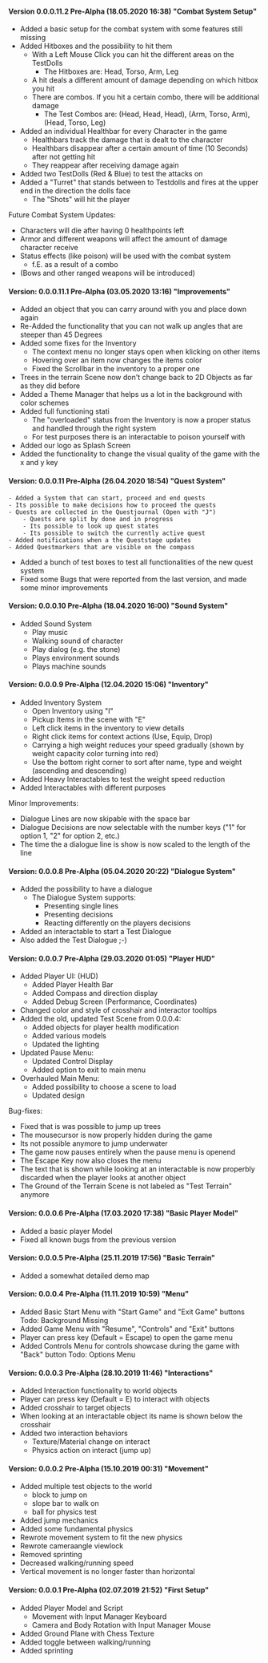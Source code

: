#### Version 0.0.0.11.2 Pre-Alpha (18.05.2020 16:38) "Combat System Setup"
- Added a basic setup for the combat system with some features still missing
- Added Hitboxes and the possibility to hit them
	- With a Left Mouse Click you can hit the different areas on the TestDolls 
		- The Hitboxes are: Head, Torso, Arm, Leg
	- A hit deals a different amount of damage depending on which hitbox you hit
	- There are combos. If you hit a certain combo, there will be additional damage
		- The Test Combos are: (Head, Head, Head), (Arm, Torso, Arm), (Head, Torso, Leg)
- Added an individual Healthbar for every Character in the game
	- Healthbars track the damage that is dealt to the character
	- Healthbars disappear after a certain amount of time (10 Seconds) after not getting hit
	- They reappear after receiving damage again
- Added two TestDolls (Red & Blue) to test the attacks on
- Added a "Turret" that stands between to Testdolls and fires at the upper end in the direction the dolls face
	- The "Shots" will hit the player
	
Future Combat System Updates:
- Characters will die after having 0 healthpoints left
- Armor and different weapons will affect the amount of damage character receive
- Status effects (like poison) will be used with the combat system 
	- f.E. as a result of a combo
- (Bows and other ranged weapons will be introduced)


#### Version: 0.0.0.11.1 Pre-Alpha (03.05.2020 13:16) "Improvements"
- Added an object that you can carry around with you and place down again
-  Re-Added the functionality that you can not walk up angles that are steeper than 45 Degrees
- Added some fixes for the Inventory
	- The context menu no longer stays open when klicking on other items
	- Hovering over an item now changes the items color
	- Fixed the Scrollbar in the inventory to a proper one
- Trees in the terrain Scene now don't change back to 2D Objects as far as they did before
- Added a Theme Manager that helps us a lot in the background with color schemes
- Added full functioning stati
	- The "overloaded" status from the Inventory is now a proper status and handled through the right system
	- For test purposes there is an interactable to poison yourself with
- Added our logo as Splash Screen
- Added the functionality to change the visual quality of the game with the x and y key

#### Version: 0.0.0.11 Pre-Alpha (26.04.2020 18:54) "Quest System"
	- Added a System that can start, proceed and end quests
	- Its possible to make decisions how to proceed the quests
	- Quests are collected in the Questjournal (Open with "J")
		- Quests are split by done and in progress
		- Its possible to look up quest states
		- Its possible to switch the currently active quest
	- Added notifications when a the Queststage updates
	- Added Questmarkers that are visible on the compass
- Added a bunch of test boxes to test all functionalities of the new quest system
- Fixed some Bugs that were reported from the last version, and made some minor improvements

#### Version: 0.0.0.10 Pre-Alpha (18.04.2020 16:00) "Sound System"
- Added Sound System
	- Play music
	- Walking sound of character
	- Play dialog (e.g. the stone)
	- Plays environment sounds
	- Plays machine sounds
	
#### Version: 0.0.0.9 Pre-Alpha (12.04.2020 15:06) "Inventory"
- Added Inventory System
	- Open Inventory using "I"
	- Pickup Items in the scene with "E"
	- Left click items in the inventory to view details
	- Right click items for context actions (Use, Equip, Drop)
	- Carrying a high weight reduces your speed gradually (shown by weight capacity color turning into red)
	- Use the bottom right corner to sort after name, type and weight (ascending and descending)
- Added Heavy Interactables to test the weight speed reduction
- Added Interactables with different purposes

Minor Improvements:
- Dialogue Lines are now skipable with the space bar
- Dialogue Decisions are now selectable with the number keys ("1" for option 1, "2" for option 2, etc.)
- The time the a dialogue line is show is now scaled to the length of the line

#### Version: 0.0.0.8 Pre-Alpha (05.04.2020 20:22) "Dialogue System"
- Added the possibility to have a dialogue
	- The Dialogue System supports:
		- Presenting single lines
		- Presenting decisions 
		- Reacting differently on the players decisions	
- Added an interactable to start a Test Dialogue
- Also added the Test Dialogue ;-)

#### Version: 0.0.0.7 Pre-Alpha (29.03.2020 01:05) "Player HUD"
- Added Player UI: (HUD)
	- Added Player Health Bar
	- Added Compass and direction display
	- Added Debug Screen (Performance, Coordinates)
- Changed color and style of crosshair and interactor tooltips
- Added the old, updated Test Scene from 0.0.0.4:
	- Added objects for player health modification
	- Added various models
	- Updated the lighting
- Updated Pause Menu:
	- Updated Control Display
	- Added option to exit to main menu
- Overhauled Main Menu:
	- Added possibility to choose a scene to load
	- Updated design

Bug-fixes:
- Fixed that is was possible to jump up trees
- The mousecursor is now properly hidden during the game
- Its not possible anymore to jump underwater
- The game now pauses entirely when the pause menu is openend
- The Escape Key now also closes the menu
- The text that is shown while looking at an interactable is now properbly discarded when the player looks at another object
- The Ground of the Terrain Scene is not labeled as "Test Terrain" anymore

#### Version: 0.0.0.6 Pre-Alpha (17.03.2020 17:38) "Basic Player Model"
- Added a basic player Model
- Fixed all known bugs from the previous version

#### Version: 0.0.0.5 Pre-Alpha (25.11.2019 17:56) "Basic Terrain"
- Added a somewhat detailed demo map

#### Version: 0.0.0.4 Pre-Alpha (11.11.2019 10:59) "Menu"
- Added Basic Start Menu with "Start Game" and "Exit Game" buttons
																				Todo: Background Missing
- Added Game Menu with "Resume", "Controls" and "Exit" buttons
- Player can press key (Default = Escape) to open the game menu
- Added Controls Menu for controls showcase during the game with "Back" button
																				Todo: Options Menu
																				
#### Version: 0.0.0.3 Pre-Alpha (28.10.2019 11:46) "Interactions"
- Added Interaction functionality to world objects
- Player can press key (Default = E) to interact with objects
- Added crosshair to target objects
- When looking at an interactable object its name is shown below the crosshair
- Added two interaction behaviors
	- Texture/Material change on interact
	- Physics action on interact (jump up)

#### Version: 0.0.0.2 Pre-Alpha (15.10.2019 00:31) "Movement"
- Added multiple test objects to the world
	- block to jump on
	- slope bar to walk on
	- ball for physics test
- Added jump mechanics
- Added some fundamental physics
- Rewrote movement system to fit the new physics
- Rewrote cameraangle viewlock
- Removed sprinting
- Decreased walking/running speed
- Vertical movement is no longer faster than horizontal

#### Version: 0.0.0.1 Pre-Alpha (02.07.2019 21:52) "First Setup"
- Added Player Model and Script
	- Movement with Input Manager Keyboard
	- Camera and Body Rotation with Input Manager Mouse
- Added Ground Plane with Chess Texture
- Added toggle between walking/running
- Added sprinting
